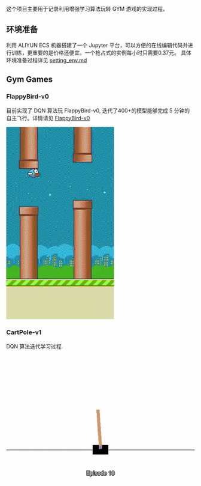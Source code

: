 这个项目主要用于记录利用增强学习算法玩转 GYM 游戏的实现过程。

## 环境准备

利用 ALIYUN ECS 机器搭建了一个 Jupyter 平台，可以方便的在线编辑代码并进行训练，更重要的是价格还便宜。一个抢占式的实例每小时只需要0.37元。
具体环境准备过程详见 [setting_env.md](setting_env.md)

## Gym Games

### FlappyBird-v0

目前实现了 DQN 算法玩 FlappyBird-v0, 迭代了400+的模型能够完成 5 分钟的自主飞行。详情请见 [FlappyBird-v0](FlappyBird-v0/README.MD)

![](./FlappyBird-v0/dqn_agent.gif)


### CartPole-v1

DQN 算法迭代学习过程.

![](./CartPole-v1/dqn_agent.gif)